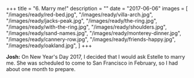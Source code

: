 +++
title = "6. Marry me!"
description = ""
date = "2017-06-06"
images = [
  "/images/ready/red-bed.jpg",
  "/images/ready/villa-arch.jpg",
  "/images/ready/jacks-peak.jpg",
  "/images/ready/the-ring.jpg",
  "/images/ready/with-the-ring.jpg",
  "/images/ready/shoulders.jpg",
  "/images/ready/sand-names.jpg",
  "/images/ready/monterey-dinner.jpg",
  "/images/ready/cannery-row.jpg",
  "/images/ready/friends-happy.jpg",
  "/images/ready/oakland.jpg",
]
+++

**Josh:** On New Year's Day 2017, I decided that I would ask Estelle to marry me. She was scheduled to come to San Francisco in February, so I had about one month to prepare.
